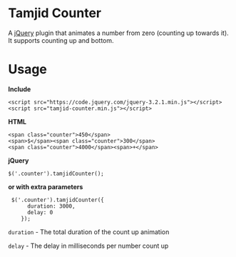 Tamjid Counter
==========

A [jQuery](https://jquery.com/) plugin that animates a number from zero (counting up towards it). It supports counting up and bottom.

Usage
=====

**Include**

```
<script src="https://code.jquery.com/jquery-3.2.1.min.js"></script>
<script src="tamjid-counter.min.js"></script>
```

**HTML**

```
<span class="counter">450</span>
<span>$</span><span class="counter">300</span>
<span class="counter">4000</span><span>+</span>
```

**jQuery**

```
$('.counter').tamjidCounter();
```

**or with extra parameters**

```
 $('.counter').tamjidCounter({
      duration: 3000,
      delay: 0
    });
```

`duration` - The total duration of the count up animation

`delay` - The delay in milliseconds per number count up
